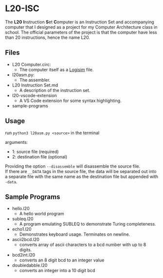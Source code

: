 # L20-ISC

The **L20** **I**nstruction **S**et **C**omputer is an Instruction Set and accompanying computer that I designed as a project for my Computer Architecture class in school. The official parameters of the project is that the computer have less than 20 instructions, hence the name L20.  

## Files

- L20 Computer.circ:
    - The computer itself as a [Logisim](http://www.cburch.com/logisim/) file.
- l20asm.py:
    - The assembler.
- L20 Instruction Set.md
    - A description of the instruction set.
- l20-vscode-extension
    - A VS Code extension for some syntax highlighting. 
- sample-programs

## Usage
run `python3 l20asm.py <source>` in the terminal

arguments:
- 1: source file (required)
- 2: destination file (optional)

Providing the option `--disassemble` will  disassemble the source file.  
If there are `__DATA` tags in the source file, the data will be separated out into a separate file with the same name as the destination file but appended with `-data`.

## Sample Programs

- hello.l20
    - A hello world program
- subleq.l20
    - A program emulating SUBLEQ to demonstrate Turing completeness.
- echo1.l20
    - Demonstrates keyboard usage. Terminates on newline.
- ascii2bcd.l20
    - converts array of ascii characters to a bcd number with up to 8 digits.
- bcd2int.l20
    - converts an 8 digit bcd to an integer value
- doubledabble.l20
    - converts an integer into a 10 digit bcd